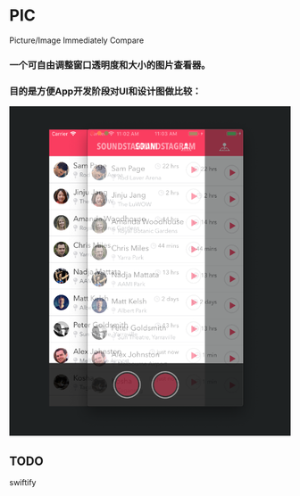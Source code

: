 # PIC
Picture/Image Immediately Compare


### 一个可自由调整窗口透明度和大小的图片查看器。
### 目的是方便App开发阶段对UI和设计图做比较：

![compare with design](https://github.com/YangXinlei/PIC/blob/master/compare.png)






## TODO

swiftify
